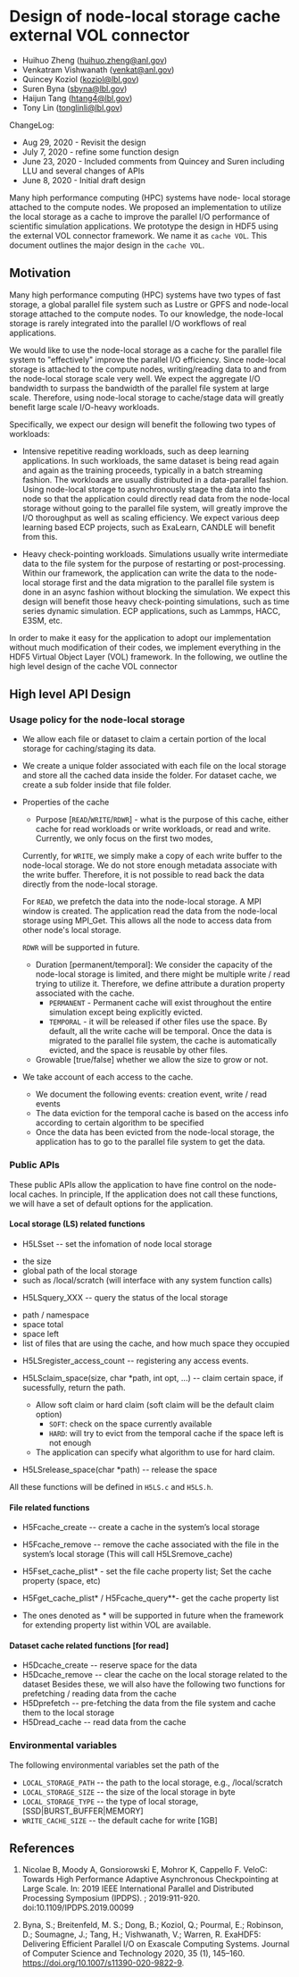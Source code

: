 # Design of node-local storage cache external VOL connector
* Huihuo Zheng (huihuo.zheng@anl.gov)
* Venkatram Vishwanath (venkat@anl.gov)
* Quincey Koziol (koziol@lbl.gov)
* Suren Byna (sbyna@lbl.gov)
* Haijun Tang (htang4@lbl.gov)
* Tony Lin (tonglinli@lbl.gov)

ChangeLog: 
* Aug 29, 2020 - Revisit the design
* July 7, 2020 - refine some function design
* June 23, 2020 - Included comments from Quincey and Suren including LLU and several changes of APIs
* June 8, 2020 - Initial draft design

Many hiph performance computing (HPC) systems have node- local storage attached to the compute nodes. We proposed an implementation to utilize the local storage as a cache to improve the parallel I/O performance of scientific simulation applications. We prototype the design in HDF5 using the external VOL connector framework. We name it as ```cache VOL```. This document outlines the major design in the ```cache VOL```. 


## Motivation
Many high performance computing (HPC) systems have two types of fast storage, a global parallel file system such as Lustre or GPFS and node-local storage attached to the compute nodes. To our knowledge, the node-local storage is rarely integrated into the parallel I/O workflows of real applications. 

We would like to use the node-local storage as a cache for the parallel file system to "effectively" improve the parallel I/O efficiency. Since node-local storage is attached to the compute nodes, writing/reading data to and from the node-local storage scale very well. We expect the aggregate I/O bandwidth to surpass the bandwidth of the parallel file system at large scale. Therefore, using node-local storage to cache/stage data will greatly benefit large scale I/O-heavy workloads. 

Specifically, we expect our design will benefit the following two types of workloads: 
* Intensive repetitive reading workloads, such as deep learning applications. In such workloads, the same dataset is being read again and again as the training proceeds, typically in a batch streaming fashion. The workloads are usually distributed in a data-parallel fashion. Using node-local storage to asynchronously stage the data into the node so that the application could directly read data from the node-local storage without going to the parallel file system, will greatly improve the I/O thoroughput as well as scaling efficiency. We expect various deep learning based ECP projects, such as ExaLearn, CANDLE will benefit from this. 

* Heavy check-pointing workloads. Simulations usually write intermediate data to the file system for the purpose of restarting or post-processing. Within our framework, the application can write the data to the node-local storage first and the data migration to the parallel file system is done in an async fashion without blocking the simulation. We expect this design will benefit those heavy check-pointing simulations, such as time series dynamic simulation. ECP applications, such as Lammps, HACC, E3SM, etc.

In order to make it easy for the application to adopt our implementation without much modification of their codes, we implement everything in the HDF5 Virtual Object Layer (VOL) framework. In the following, we outline the high level design of the cache VOL connector 

## High level API Design 

### Usage policy for the node-local storage
* We allow each file or dataset to claim a certain portion of the local storage for caching/staging its data.
* We create a unique folder associated with each file on the local storage and store all the cached data inside the folder. For dataset cache, we create a sub folder inside that file folder. 
* Properties of the cache
   - Purpose [```READ```/```WRITE```/```RDWR```] - what is the purpose of this cache, either cache for read workloads or write workloads, or read and write. Currently, we only focus on the first two modes, 
   
   Currently, for ```WRITE```, we simply make a copy of each write buffer to the node-local storage. We do not store enough metadata associate with the write buffer. Therefore, it is not possible to read back the data directly from the node-local storage. 
   
   For ```READ```, we prefetch the data into the node-local storage. A MPI window is created. The application read the data from the node-local storage using MPI_Get. This allows all the node to access data from other node's local storage. 
   
   ```RDWR``` will be supported in future. 
 
   - Duration [permanent/temporal]: We consider the capacity of the node-local storage is limited, and there might be multiple write / read trying to utilize it. Therefore, we define attribute a duration property associated with the cache. 
      - ```PERMANENT``` -  Permanent cache will exist throughout the entire simulation except being explicitly evicted. 
      - ```TEMPORAL``` - it will be released if other files use the space. By default, all the write cache will be temporal. Once the data is migrated to the parallel file system, the cache is automatically evicted, and the space is reusable by other files. 
   - Growable [true/false] whether we allow the size to grow or not. 
* We take account of each access to the cache. 
  - We document the following events: creation event, write / read events
  - The data eviction for the temporal cache is based on the access info according to certain algorithm to be specified
  - Once the data has been evicted from the node-local storage, the application has to go to the parallel file system to get the data.

### Public APIs 
These public APIs allow the application to have fine control on the node-local caches. In principle, If the application does not call these functions, we will have a set of default options for the application.

#### Local storage (LS) related functions
* H5LSset -- set the infomation of node local storage
 - the size
 - global path of the local storage 
 - such as /local/scratch (will interface with any system function calls)
* H5LSquery_XXX -- query the status of the local storage
 - path / namespace
 - space total
 - space left
 - list of files that are using the cache, and how much space they occupied

* H5LSregister_access_count -- registering any access events.

* H5LSclaim_space(size, char \*path, int opt, ...) -- claim certain space, if sucessfully, return the path. 
   * Allow soft claim or hard claim (soft claim will be the default claim option)
      - ```SOFT```: check on the space currently available
      - ```HARD```: will try to evict from the temporal cache if the space left is not enough
   * The application can specify what algorithm to use for hard claim. 
* H5LSrelease_space(char \*path) -- release the space

All these functions will be defined in ```H5LS.c``` and ```H5LS.h```. 

#### File related functions
* H5Fcache_create -- create a cache in the system’s local storage
* H5Fcache_remove -- remove the cache associated with the file in the system’s local storage (This will call H5LSremove_cache)
* H5Fset_cache_plist* - set the file cache property list; Set the cache property (space, etc) 
* H5Fget_cache_plist* / H5Fcache_query**- get the cache property list

* The ones denoted as * will be supported in future when the framework for extending property list within VOL are available. 


#### Dataset cache related functions [for read]
* H5Dcache_create -- reserve space for the data
* H5Dcache_remove -- clear the cache on the local storage related to the dataset
Besides these, we will also have the following two functions for prefetching / reading data from the cache
* H5Dprefetch -- pre-fetching the data from the file system and cache them to the local storage
* H5Dread_cache -- read data from the cache


### Environmental variables 
The following environmental variables set the path of the 
* ```LOCAL_STORAGE_PATH``` -- the path to the local storage, e.g., /local/scratch
* ```LOCAL_STORAGE_SIZE``` -- the size of the local storage in byte
* ```LOCAL_STORAGE_TYPE``` -- the type of local storage, [SSD|BURST_BUFFER|MEMORY]
* ```WRITE_CACHE_SIZE``` -- the default cache for write [1GB]

## References
1. Nicolae B, Moody A, Gonsiorowski E, Mohror K, Cappello F. VeloC: Towards High Performance Adaptive Asynchronous Checkpointing at Large Scale. In: 2019 IEEE International Parallel and Distributed Processing Symposium (IPDPS). ; 2019:911-920. doi:10.1109/IPDPS.2019.00099

2. Byna, S.; Breitenfeld, M. S.; Dong, B.; Koziol, Q.; Pourmal, E.; Robinson, D.; Soumagne, J.; Tang, H.; Vishwanath, V.; Warren, R. ExaHDF5: Delivering Efficient Parallel I/O on Exascale Computing Systems. Journal of Computer Science and Technology 2020, 35 (1), 145–160. https://doi.org/10.1007/s11390-020-9822-9.
